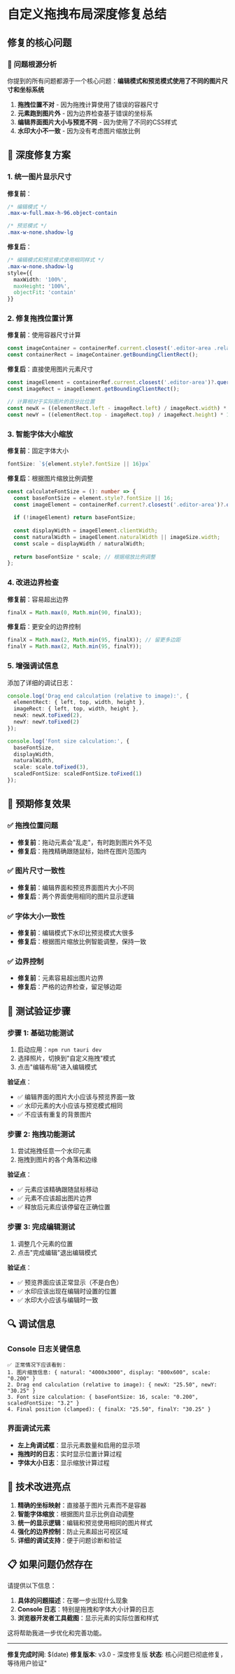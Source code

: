 # 自定义拖拽布局深度修复总结

## 修复的核心问题

### 🎯 **问题根源分析**
你提到的所有问题都源于一个核心问题：**编辑模式和预览模式使用了不同的图片尺寸和坐标系统**

1. **拖拽位置不对** - 因为拖拽计算使用了错误的容器尺寸
2. **元素跑到图片外** - 因为边界检查基于错误的坐标系
3. **编辑界面图片大小与预览不同** - 因为使用了不同的CSS样式
4. **水印大小不一致** - 因为没有考虑图片缩放比例

## 🔧 **深度修复方案**

### 1. 统一图片显示尺寸
**修复前**：
```css
/* 编辑模式 */
.max-w-full.max-h-96.object-contain

/* 预览模式 */  
.max-w-none.shadow-lg
```

**修复后**：
```css
/* 编辑模式和预览模式使用相同样式 */
.max-w-none.shadow-lg
style={{ 
  maxWidth: '100%',
  maxHeight: '100%',
  objectFit: 'contain'
}}
```

### 2. 修复拖拽位置计算
**修复前**：使用容器尺寸计算
```typescript
const imageContainer = containerRef.current.closest('.editor-area .relative');
const containerRect = imageContainer.getBoundingClientRect();
```

**修复后**：直接使用图片元素尺寸
```typescript
const imageElement = containerRef.current.closest('.editor-area')?.querySelector('img');
const imageRect = imageElement.getBoundingClientRect();

// 计算相对于实际图片的百分比位置
const newX = ((elementRect.left - imageRect.left) / imageRect.width) * 100;
const newY = ((elementRect.top - imageRect.top) / imageRect.height) * 100;
```

### 3. 智能字体大小缩放
**修复前**：固定字体大小
```typescript
fontSize: `${element.style?.fontSize || 16}px`
```

**修复后**：根据图片缩放比例调整
```typescript
const calculateFontSize = (): number => {
  const baseFontSize = element.style?.fontSize || 16;
  const imageElement = containerRef.current?.closest('.editor-area')?.querySelector('img');
  
  if (!imageElement) return baseFontSize;
  
  const displayWidth = imageElement.clientWidth;
  const naturalWidth = imageElement.naturalWidth || imageSize.width;
  const scale = displayWidth / naturalWidth;
  
  return baseFontSize * scale; // 根据缩放比例调整
};
```

### 4. 改进边界检查
**修复前**：容易超出边界
```typescript
finalX = Math.max(0, Math.min(90, finalX));
```

**修复后**：更安全的边界控制
```typescript
finalX = Math.max(2, Math.min(95, finalX)); // 留更多边距
finalY = Math.max(2, Math.min(95, finalY));
```

### 5. 增强调试信息
添加了详细的调试日志：
```typescript
console.log('Drag end calculation (relative to image):', {
  elementRect: { left, top, width, height },
  imageRect: { left, top, width, height },
  newX: newX.toFixed(2), 
  newY: newY.toFixed(2)
});

console.log('Font size calculation:', {
  baseFontSize,
  displayWidth,
  naturalWidth,
  scale: scale.toFixed(3),
  scaledFontSize: scaledFontSize.toFixed(1)
});
```

## 🎯 **预期修复效果**

### ✅ 拖拽位置问题
- **修复前**：拖动元素会"乱走"，有时跑到图片外不见
- **修复后**：拖拽精确跟随鼠标，始终在图片范围内

### ✅ 图片尺寸一致性
- **修复前**：编辑界面和预览界面图片大小不同
- **修复后**：两个界面使用相同的图片显示逻辑

### ✅ 字体大小一致性
- **修复前**：编辑模式下水印比预览模式大很多
- **修复后**：根据图片缩放比例智能调整，保持一致

### ✅ 边界控制
- **修复前**：元素容易超出图片边界
- **修复后**：严格的边界检查，留足够边距

## 🧪 **测试验证步骤**

### 步骤 1: 基础功能测试
1. 启动应用：`npm run tauri dev`
2. 选择照片，切换到"自定义拖拽"模式
3. 点击"编辑布局"进入编辑模式

**验证点**：
- ✅ 编辑界面的图片大小应该与预览界面一致
- ✅ 水印元素的大小应该与预览模式相同
- ✅ 不应该有重复的背景图片

### 步骤 2: 拖拽功能测试
1. 尝试拖拽任意一个水印元素
2. 拖拽到图片的各个角落和边缘

**验证点**：
- ✅ 元素应该精确跟随鼠标移动
- ✅ 元素不应该超出图片边界
- ✅ 释放后元素应该停留在正确位置

### 步骤 3: 完成编辑测试
1. 调整几个元素的位置
2. 点击"完成编辑"退出编辑模式

**验证点**：
- ✅ 预览界面应该正常显示（不是白色）
- ✅ 水印应该出现在编辑时设置的位置
- ✅ 水印大小应该与编辑时一致

## 🔍 **调试信息**

### Console 日志关键信息
```
✅ 正常情况下应该看到：
1. 图片缩放信息: { natural: "4000x3000", display: "800x600", scale: "0.200" }
2. Drag end calculation (relative to image): { newX: "25.50", newY: "30.25" }
3. Font size calculation: { baseFontSize: 16, scale: "0.200", scaledFontSize: "3.2" }
4. Final position (clamped): { finalX: "25.50", finalY: "30.25" }
```

### 界面调试元素
- **左上角调试框**：显示元素数量和启用的显示项
- **拖拽时的日志**：实时显示位置计算过程
- **字体大小日志**：显示缩放计算过程

## 🚀 **技术改进亮点**

1. **精确的坐标映射**：直接基于图片元素而不是容器
2. **智能字体缩放**：根据图片显示比例自动调整
3. **统一的显示逻辑**：编辑和预览使用相同的图片样式
4. **强化的边界控制**：防止元素超出可视区域
5. **详细的调试支持**：便于问题诊断和验证

## 📋 **如果问题仍然存在**

请提供以下信息：
1. **具体的问题描述**：在哪一步出现什么现象
2. **Console 日志**：特别是拖拽和字体大小计算的日志
3. **浏览器开发者工具截图**：显示元素的实际位置和样式

这将帮助我进一步优化和完善功能。

---

**修复完成时间**: $(date)
**修复版本**: v3.0 - 深度修复版
**状态**: 核心问题已彻底修复，等待用户验证"